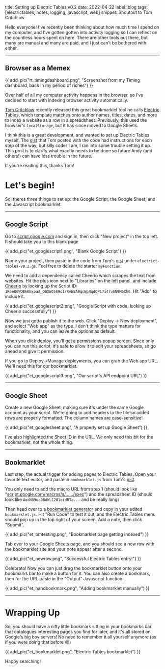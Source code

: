 title: Setting up Electric Tables v0.2
date: 2022-04-22
label: blog
tags: [electrictables, notes, logging, javascript, web]
snippet: Shoutout to Tom Critchlow

Hello everyone! I've recently been thinking about how much time I spend on my computer, and I've gotten gotten into activity logging so I can reflect on the countless hours spent on here. There are other tools out there, but many are manual and many are paid, and I just can't be bothered with either. 

<hr>

## Browser as a Memex

{{ add_pic("rt_timingdashboard.png", "Screenshot from my Timing dashboard, back in my period of riches") }}

Over half of all my computer activity happens in the browser, so I've decided to start with indexing browser activity automatically. 

[Tom Critchlow](https://tomcritchlow.com/) recently released this great bookmarklet tool he calls [Electric Tables](https://tomcritchlow.com/2022/02/07/electric-tables-v2/), which template matches onto author names, titles, dates, and more to index a website as a row in a spreadsheet. Previously, this used the browser's `localStorage`, but it has since moved to Google Sheets. 

I think this is a great development, and wanted to set up Electric Tables myself. The [gist](https://gist.github.com/tomcritchlow/cbb06a9298fb6cc0804372552fda1f96) that Tom posted with the code had instructions for each step of the way, but silly coder I am, I ran into some trouble setting it up. This post is to clarify what exactly needs to be done so future Andy (and others!) can have less trouble in the future. 

If you're reading this, thanks Tom! 

# Let's begin!
So, theres three things to set up: the Google Script, the Google Sheet, and the Javascript bookmarklet. 

<hr>

## Google Script
Go to [script.google.com](https://script.google.com/home) and sign in, then click "New project" in the top left. It should take you to this blank page

{{ add_pic("et_googlescript1.png", "Blank Google Script") }} 

Name your project, then paste in the code from Tom's [gist](https://gist.github.com/tomcritchlow/cbb06a9298fb6cc0804372552fda1f96) under `electrict-tables-v0.2.gs`. Feel free to delete the starter `myFunction`. 

We need to add a dependency called Cheerio which scrapes the text from websites. Hit the plus icon next to "Libraries" on the left panel, and include [Cheerio](https://github.com/tani/cheeriogs) by looking up the Script ID: `1ReeQ6WO8kKNxoaA_O0XEQ589cIrRvEBA9qcWpNqdOP17i47u6N9M5Xh0`. Hit "Add" to include it.

{{ add_pic("et_googlescript2.png", "Google Script with code, looking up Cheerio successfully") }} 

Now we just gotta publish it to the web. Click "Deploy -> New deployment", and select "Web app" as the type. I don't think the type matters for functionality, and you can leave the options as default. 

When you click deploy, you'll get a permissions popup screen. Since only you can run this script, it's safe to allow it to edit your spreadsheets, so go ahead and give it permission.

If you go to Deploy->Manage deployments, you can grab the Web app URL. We'll need this for our bookmarklet. 

{{ add_pic("et_googlescript3.png", "Our script's API endpoint URL") }} 


<hr>

## Google Sheet
Create a new Google Sheet, making sure it's under the same Google account as your script. We're going to add headers to the file so added rows are properly formatted. The column names are case-sensitive!

{{ add_pic("et_googlesheet.png", "A properly set up Google Sheet") }} 

I've also highlighted the Sheet ID in the URL. We only need this bit for the bookmarklet, not the whole thing. 

<hr>

## Bookmarklet
Last step, the actual trigger for adding pages to Electric Tables. Open your favorite text editor, and paste in `bookmarklet.js` from Tom's [gist](https://gist.github.com/tomcritchlow/cbb06a9298fb6cc0804372552fda1f96). 

You only need to add the macro URL from step 1 (should look like "[script.google.com/macros/s/....../exec]()") and the spreadsheet ID (should look like `AodN89ua98dWL12O1oidRTa...` and be really long)

Then head over to a [bookmarklet generator](https://caiorss.github.io/bookmarklet-maker/) and copy in your edited `bookmarklet.js`. Hit "Run Code" to test it out, and the Electric Tables menu should pop up in the top right of your screen. Add a note, then click "Submit". 

{{ add_pic("et_bmtesting.png", "Bookmarklet page getting indexed") }} 

Tab over to your Google Sheets page, and you should see a new row with the bookmarklet site and your note appear after a second.

{{ add_pic("et_newrow.png", "Successful Electric Tables entry!") }} 

Celebrate! Now you can just drag the bookmarklet button onto your bookmarks bar to make a button for it. You can also create a bookmark, then for the URL paste in the "Output" Javascript function. 

{{ add_pic("et_handbookmark.png", "Adding bookmarklet manually") }} 

<hr>

# Wrapping Up

So, you should have a nifty little bookmark sitting in your bookmarks bar that catalogues interesting pages you find for later, and it's all stored on Google's big boy servers! No need to remember it all yourself anymore (as if you were doing that before 😜)

{{ add_pic("et_bookmarklet.png", "Electric Tables bookmarklet") }} 

Happy searching!
